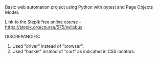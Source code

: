 Basic web automation project using Python with pytest and Page Objects Model.

Link to the Stepik free online course - https://stepik.org/course/575/syllabus


DISCREPANCIES:

1. Used "driver" instead of "browser".
2. Used "basket" instead of "cart" as indicated in CSS locators.
